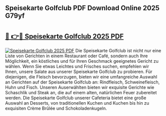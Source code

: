 ## Speisekarte Golfclub PDF Download Online 2025 G79yf

# <h2><a href="http://gc9eye1.nevu.top/?p=Speisekarte+Golfclub">🔗 👉🔴 Speisekarte Golfclub 2025 PDF</a></h2>

[![Speisekarte Golfclub 2025 PDF](https://i.imgur.com/dBaPXMq.png)](http://gc9eye1.nevu.top/?p=Speisekarte+Golfclub)
Die Speisekarte Golfclub ist nicht nur eine Liste von Gerichten in einem Restaurant oder Café, sondern auch Ihre Möglichkeit, ein köstliches und für Ihren Geschmack geeignetes Gericht zu wählen. Wenn Sie etwas Leichtes und Frisches suchen, empfehlen wir Ihnen, unsere Salate aus unserer Speisekarte Golfclub zu probieren. Für diejenigen, die Fleisch bevorzugen, bieten wir eine umfangreiche Auswahl an Gerichten auf der Speisekarte Golfclub an: Rindfleisch, Schweinefleisch, Huhn und Fisch. Unseren Auserwählten bieten wir exquisite Gerichte wie Schaschlik und Steak an, die auf einem alten, natürlichen Feuer zubereitet werden. Die Speisekarte Golfclub unserer Cafeteria bietet eine große Auswahl an Desserts, von traditionellen Kuchen und Kuchen bis hin zu exquisiten Crème Brûlée und Schokoladenkugeln.
